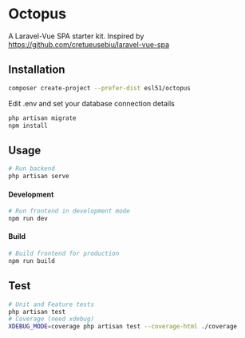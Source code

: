# Octopus

A Laravel-Vue SPA starter kit.
Inspired by https://github.com/cretueusebiu/laravel-vue-spa

## Installation

```bash
composer create-project --prefer-dist esl51/octopus
```
Edit .env and set your database connection details
```bash
php artisan migrate
npm install
```
## Usage

```bash
# Run backend
php artisan serve
```
#### Development

```bash
# Run frontend in development mode
npm run dev
```
#### Build

```bash
# Build frontend for production
npm run build
```
## Test

```bash
# Unit and Feature tests
php artisan test
# Coverage (need xdebug)
XDEBUG_MODE=coverage php artisan test --coverage-html ./coverage
```

